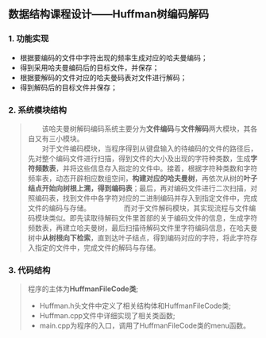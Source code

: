 ## 数据结构课程设计——Huffman树编码解码


###  1. 功能实现

 - 根据要编码的文件中字符出现的频率生成对应的哈夫曼编码；
 -  得到采用哈夫曼编码后的目标文件，并保存；
 -  根据要解码的文件对应的哈夫曼码表对文件进行解码；
 -  得到解码后的目标文件并保存；


### 2. 系统模块结构

 >　　该哈夫曼树解码编码系统主要分为**文件编码**与**文件解码**两大模块，其各自又有三小模块。   
 　　对于文件编码模块，当程序得到从键盘输入的待编码的文件的路径后，先对整个编码文件进行扫描，得到文件的大小及出现的字符种类数，生成**字符频数表**，并将这些信息存入指定的文件中。接着，根据字符种类数和字符频率表，动态开辟相应数组空间，**构建对应的哈夫曼树**，再依次从树的**叶子结点开始向树根上溯，得到编码表**；最后，再对编码文件进行二次扫描，对照编码表，找到文件中各字符对应的二进制编码并存入到指定文件中，完成文件的编码与存储。　　　
 　　而对于文件解码模块，其实现流程与文件编码模块类似。即先读取待解码文件里首部的关于编码文件的信息，生成字符频数表，再建立哈夫曼树，最后扫描待解码文件里字符编码信息，在哈夫曼树中**从树根向下检索**，直到达叶子结点，得到编码对应的字符，将此字符存入指定的文件中，完成文件的解码与存储。



### 3.  代码结构
>程序的主体为**HuffmanFileCode类**;
> - Huffman.h头文件中定义了相关结构体和HuffmanFileCode类;
> - Huffman.cpp文件中详细实现了相关类函数;
> - main.cpp为程序的入口，调用了HuffmanFileCode类的menu函数。


